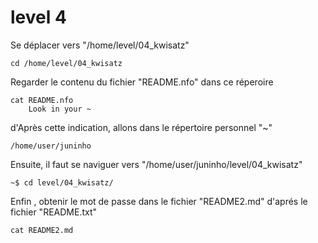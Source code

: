 # level 4
Se déplacer vers "/home/level/04_kwisatz"
```ssh
cd /home/level/04_kwisatz
```
Regarder le contenu du fichier "README.nfo" dans ce réperoire
```ssh
cat README.nfo
    Look in your ~
```
d'Après cette indication, allons dans le répertoire personnel "~" 
```ssh
/home/user/juninho
```
Ensuite, il faut se naviguer vers "/home/user/juninho/level/04_kwisatz"
```ssh
~$ cd level/04_kwisatz/
```
Enfin , obtenir le mot de passe dans le fichier "README2.md" d'aprés le fichier "README.txt"
```ssh
cat README2.md
```
